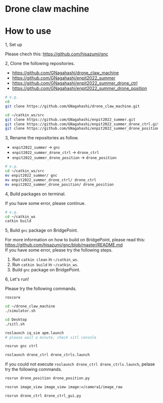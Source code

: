 # Drone claw machine

# How to use

1, Set up

Please chech this: https://github.com/hisazumi/gnc


2, Clone the following repositories.

- https://github.com/GNagahashi/drone_claw_machine
- https://github.com/GNagahashi/enpit2022_summer
- https://github.com/GNagahashi/enpit2022_summer_drone_ctrl
- https://github.com/GNagahashi/enpit2022_summer_drone_position

```sh
# e.g.
cd
git clone https://github.com/GNagahashi/drone_claw_machine.git

cd ~/catkin_ws/src
git clone https://github.com/GNagahashi/enpit2022_summer.git
git clone https://github.com/GNagahashi/enpit2022_summer_drone_ctrl.git
git clone https://github.com/GNagahashi/enpit2022_summer_drone_position.git
```


3, Rename the repositories as follow.

- `enpit2022_summer` -> `gnc`
- `enpit2022_summer_drone_ctrl` -> `drone_ctrl`
- `enpit2022_summer_drone_position` -> `drone_position`

```sh
# e.g.
cd ~/catkin_ws/src
mv enpit2022_summer/ gnc
mv enpit2022_summer_drone_ctrl/ drone_ctrl
mv enpit2022_summer_drone_position/ drone_position

```


4, Build packages on terminal.

If you have some error, please continue.

```sh
# e.g.
cd ~/catkin_ws
catkin build
```


5, Build `gnc` package on BridgePoint.

For more information on how to build on BridgePoint, please read this: https://github.com/hisazumi/gnc/blob/master/README.md  
If you have some error, please try the following steps.

1. Run `catkin clean` in `~/catkin_ws`.
2. Run `catkin build` in `~/catkin_ws`.
3. Build `gnc` package on BridgePoint.


6, Let's run!

Please try the following commands.

```sh
roscore

cd ~/drone_claw_machine
./simulator.sh

cd Desktop
./sitl.sh

roslaunch iq_sim apm.launch
# please wait a minute, check sitl console

rosrun gnc ctrl

roslaunch drone_ctrl drone_ctrls.launch
```

If you could not execute `roslaunch drone_ctrl drone_ctrls.launch`, pelase try the following commands.

```sh
rosrun drone_position drone_position.py

rosrun image_view image_view image:=/camera1/image_raw

rosrun drone_ctrl drone_ctrl_gui.py
```
